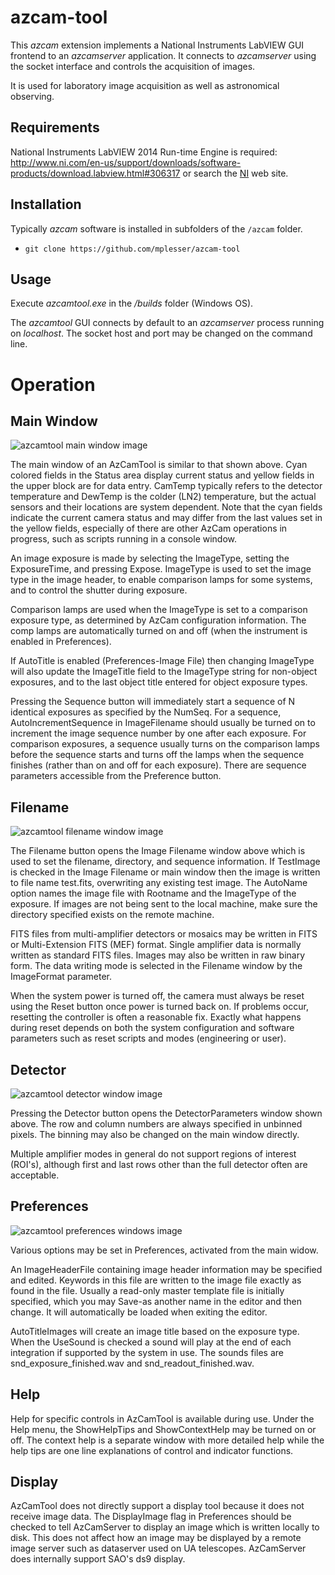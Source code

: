 # azcam-tool

This *azcam* extension implements a National Instruments LabVIEW GUI frontend to an *azcamserver* application.  It connects to *azcamserver* using the socket interface and controls the acquisition of images.

It is used for laboratory image acquisition as well as astronomical observing.

## Requirements

National Instruments LabVIEW 2014 Run-time Engine is required: http://www.ni.com/en-us/support/downloads/software-products/download.labview.html#306317 or search the [NI](http://www.ni.com) web site.

## Installation

Typically *azcam* software is installed in subfolders of the `/azcam` folder.

* `git clone https://github.com/mplesser/azcam-tool`

## Usage

Execute *azcamtool.exe* in the */builds* folder (Windows OS).

The *azcamtool* GUI connects by default to an *azcamserver* process running on *localhost*. The socket host and port may be changed on the command line.

# Operation

## Main Window

![azcamtool main window image](azcamtool_main.jpg "AzCamTool main window")

The main window of an AzCamTool is similar to that shown above. Cyan colored fields in the Status area display current status and yellow fields in the upper block are for data entry. CamTemp typically refers to the detector temperature and DewTemp is the colder (LN2) temperature, but the actual sensors and their locations are system dependent. Note that the cyan fields indicate the current camera status and may differ from the last values set in the yellow fields, especially of there are other AzCam operations in progress, such as scripts running in a console window.

An image exposure is made by selecting the ImageType, setting the ExposureTime, and pressing Expose. ImageType is used to set the image type in the image header, to enable comparison lamps for some systems, and to control the shutter during exposure.

Comparison lamps are used when the ImageType is set to a comparison exposure type, as determined by AzCam configuration information. The comp lamps are automatically turned on and off (when the instrument is enabled in Preferences).

If AutoTitle is enabled (Preferences-Image File) then changing ImageType will also update the ImageTitle field to the ImageType string for non-object exposures, and to the last object title entered for object exposure types.

Pressing the Sequence button will immediately start a sequence of N identical exposures as specified by the NumSeq. For a sequence, AutoIncrementSequence in ImageFilename should usually be turned on to increment the image sequence number by one after each exposure. For comparison exposures, a sequence usually turns on the comparison lamps before the sequence starts and turns off the lamps when the sequence finishes (rather than on and off for each exposure). There are sequence parameters accessible from the Preference button.

## Filename

![azcamtool filename window image](azcamtool_filename.jpg "AzCamTool filename window")

The Filename button opens the Image Filename window above which is used to set the filename, directory, and sequence information. If TestImage is checked in the Image Filename or main window then the image is written to file name test.fits, overwriting any existing test image. The AutoName option names the image file with Rootname and the ImageType of the exposure. If images are not being sent to the local machine, make sure the directory specified exists on the remote machine.

FITS files from multi-amplifier detectors or mosaics may be written in FITS or Multi-Extension FITS (MEF) format. Single amplifier data is normally written as standard FITS files. Images may also be written in raw binary form. The data writing mode is selected in the Filename window by the ImageFormat parameter.

When the system power is turned off, the camera must always be reset using the Reset button once power is turned back on. If problems occur, resetting the controller is often a reasonable fix. Exactly what happens during reset depends on both the system configuration and software parameters such as reset scripts and modes (engineering or user).

## Detector

![azcamtool detector window image](azcamtool_detector.jpg "AzCamTool detector window")

Pressing the Detector button opens the DetectorParameters window shown above. The row and column numbers are always specified in unbinned pixels. The binning may also be changed on the main window directly.

Multiple amplifier modes in general do not support regions of interest (ROI's), although first and last rows other than the full detector often are acceptable.

## Preferences

![azcamtool preferences windows image](azcamtool_preferences.jpg "AzCamTool Preferences")

Various options may be set in Preferences, activated from the main widow.

An ImageHeaderFile containing image header information may be specified and edited. Keywords in this file are written to the image file exactly as found in the file. Usually a read-only master template file is initially specified, which you may Save-as another name in the editor and then change. It will automatically be loaded when exiting the editor.

AutoTitleImages will create an image title based on the exposure type. When the UseSound is checked a sound will play at the end of each integration if supported by the system in use. The sounds files are snd_exposure_finished.wav and snd_readout_finished.wav.

## Help

Help for specific controls in AzCamTool is available during use. Under the Help menu, the ShowHelpTips and ShowContextHelp may be turned on or off. The context help is a separate window with more detailed help while the help tips are one line explanations of control and indicator functions.

## Display

AzCamTool does not directly support a display tool because it does not receive image data. The DisplayImage flag in Preferences should be checked to tell AzCamServer to display an image which is written locally to disk. This does not affect how an image may be displayed by a remote image server such as dataserver used on UA telescopes. AzCamServer does internally support SAO's ds9 display.